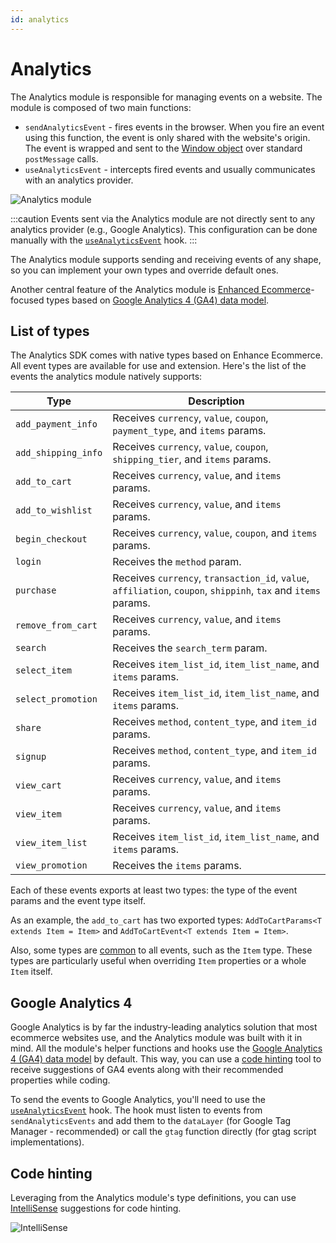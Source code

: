 ```yaml
---
id: analytics
---
```


# Analytics

The Analytics module is responsible for managing events on a website. The module is composed of two main functions:

- `sendAnalyticsEvent` - fires events in the browser. When you fire an event using this function, the event is only shared with the website's origin. The event is wrapped and sent to the [Window object](https://developer.mozilla.org/en-US/docs/Web/API/Window) over standard `postMessage` calls. 
- `useAnalyticsEvent` - intercepts fired events and usually communicates with an analytics provider.

![Analytics module](https://vtexhelp.vtexassets.com/assets/docs/src/analyticsmodule___37ad6fdb1e969835206b6d4b91461529.png)

:::caution
Events sent via the Analytics module are not directly sent to any analytics provider (e.g., Google Analytics). This configuration can be done manually with the [`useAnalyticsEvent`](/reference/sdk/analytics/useAnalyticsEvent) hook.
:::

The Analytics module supports sending and receiving events of any shape, so you can implement your own types and override default ones.

Another central feature of the Analytics module is [Enhanced Ecommerce](https://support.google.com/tagmanager/answer/6107169)-focused types based on [Google Analytics 4 (GA4) data model](https://developers.google.com/analytics/devguides/collection/ga4/reference/events).

## List of types

The Analytics SDK comes with native types based on Enhance Ecommerce. All event types are available for use and extension. Here's the list of the events the analytics module natively supports: 

|Type|Description|
|------------------|-----------------|
|`add_payment_info`|Receives `currency`, `value`, `coupon`, `payment_type`, and `items` params.|
|`add_shipping_info`|Receives `currency`, `value`, `coupon`, `shipping_tier`, and `items` params.|
|`add_to_cart`|Receives `currency`, `value`, and `items` params.|
|`add_to_wishlist`|Receives `currency`, `value`, and `items` params.|
|`begin_checkout`|Receives `currency`, `value`, `coupon`, and `items` params.|
|`login`|Receives the `method` param.|
|`purchase`|Receives `currency`, `transaction_id`, `value`, `affiliation`, `coupon`, `shippinh`, `tax` and `items` params.|
|`remove_from_cart`|Receives `currency`, `value`, and `items` params.|
|`search`|Receives the `search_term` param.|
|`select_item`|Receives `item_list_id`, `item_list_name`, and `items` params.|
|`select_promotion`|Receives `item_list_id`, `item_list_name`, and `items` params.|
|`share`|Receives `method`, `content_type`, and `item_id` params.|
|`signup`|Receives `method`, `content_type`, and `item_id` params.|
|`view_cart`|Receives `currency`, `value`, and `items` params.|
|`view_item`|Receives `currency`, `value`, and `items` params.|
|`view_item_list`|Receives `item_list_id`, `item_list_name`, and `items` params.|
|`view_promotion`|Receives the `items` params.|

Each of these events exports at least two types: the type of the event params and the event type itself.

As an example, the `add_to_cart` has two exported types: `AddToCartParams<T extends Item = Item>` and `AddToCartEvent<T extends Item = Item>`.

Also, some types are [common](https://github.com/vtex/faststore/blob/main/packages/sdk/src/analytics/events/common.ts) to all events, such as the `Item` type. These types are particularly useful when overriding `Item` properties or a whole `Item` itself.

## Google Analytics 4

Google Analytics is by far the industry-leading analytics solution that most ecommerce websites use, and the Analytics module was built with it in mind. All the module's helper functions and hooks use the [Google Analytics 4 (GA4) data model](https://developers.google.com/analytics/devguides/collection/ga4/reference/events) by default. This way, you can use a [code hinting](#code-hinting) tool to receive suggestions of GA4 events along with their recommended properties while coding.

To send the events to Google Analytics, you'll need to use the [`useAnalyticsEvent`](/reference/sdk/analytics/useAnalyticsEvent) hook. The hook must listen to events from `sendAnalyticsEvents` and add them to the `dataLayer` (for Google Tag Manager - recommended) or call the `gtag` function directly (for gtag script implementations).

## Code hinting

Leveraging from the Analytics module's type definitions, you can use [IntelliSense](https://code.visualstudio.com/docs/editor/intellisense) suggestions for code hinting.

![IntelliSense](https://vtexhelp.vtexassets.com/assets/docs/src/intellisense___9ad25b66da6ed2e1bc14e26d09baa40e.png)